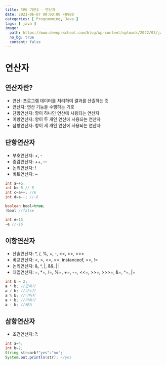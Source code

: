 ```yaml
---
title: 자바 기본3 - 연산자
date: 2021-06-07 00:00:00 +0900
categories: [ Programming, Java ]
tags: [ java ]
image:
  path: https://www.devopsschool.com/blog/wp-content/uploads/2022/03/java_logo_icon_168609.png
  no_bg: true
  content: false
---
```


# 연산자

## 연산자란?

- 연산: 프로그램 데이터를 처리하여 결과를 산출하는 것
- 연산자: 연산 기능을 수행하는 기호
- 단항연산자: 항이 하나인 연산에 사용되는 연산자
- 이항연산자: 항이 두 개인 연산에 사용되는 연산자
- 삼항연산자: 항이 세 개인 연산에 사용되는 연산자

## 단항연산자

- 부호연산자: +, -
- 증감연산자: ++, --
- 논리연산자: !
- 비트연산자: ~

``` java
int a=+5;
int b=-5 //-5
int c=a++; //6
int d=a--; //-6

boolean bool=true;
!bool //false

int e=15
~e //-16
```

## 이항연산자

- 산술연산자: *, /, %, +, -, <<, >>, >>>
- 비교연산자: <, >, <=, >=, instanceof, ==, !=
- 논리연산자: &, ^, |, &&, ||
- 대입연산자: =, *=, /=, %=, +=, -=, <<=, >>=, >>>=, &=, ^=, |=

``` java
int b = 2;
a * b; //곱하기
a / b; //나누기
a % b; //나머지
a + b; //더하기
a - b; //빼기
```

## 삼항연산자

- 조건연산자: ?:

``` java
int a=4;
int b=2;
String str=a>b?"yes":"no";
System.out.println(str); //yes
```
